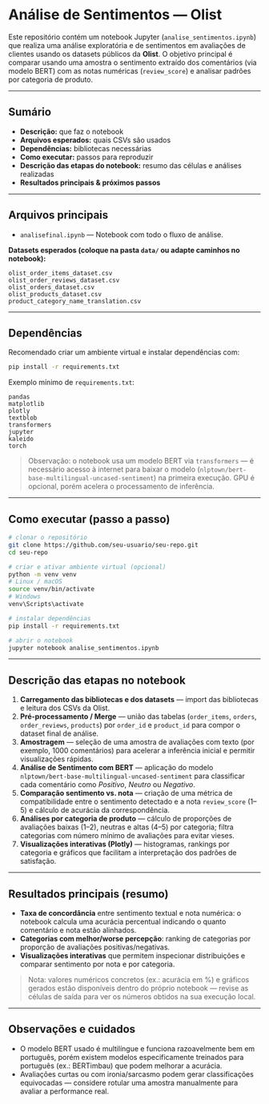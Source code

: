 # Análise de Sentimentos — Olist

Este repositório contém um notebook Jupyter (`analise_sentimentos.ipynb`) que realiza uma análise exploratória e de sentimentos em avaliações de clientes usando os datasets públicos da **Olist**. O objetivo principal é comparar usando uma amostra o sentimento extraído dos comentários (via modelo BERT) com as notas numéricas (`review_score`) e analisar padrões por categoria de produto.

---

## Sumário

* **Descrição:** que faz o notebook
* **Arquivos esperados:** quais CSVs são usados
* **Dependências:** bibliotecas necessárias
* **Como executar:** passos para reproduzir
* **Descrição das etapas do notebook:** resumo das células e análises realizadas
* **Resultados principais & próximos passos**

---

## Arquivos principais

* `analisefinal.ipynb` — Notebook com todo o fluxo de análise.

**Datasets esperados (coloque na pasta `data/` ou adapte caminhos no notebook):**

```
olist_order_items_dataset.csv
olist_order_reviews_dataset.csv
olist_orders_dataset.csv
olist_products_dataset.csv
product_category_name_translation.csv

```

---

## Dependências

Recomendado criar um ambiente virtual e instalar dependências com:

```bash
pip install -r requirements.txt
```

Exemplo mínimo de `requirements.txt`:

```
pandas
matplotlib
plotly
textblob
transformers
jupyter
kaleido
torch

```

> Observação: o notebook usa um modelo BERT via `transformers` — é necessário acesso à internet para baixar o modelo (`nlptown/bert-base-multilingual-uncased-sentiment`) na primeira execução. GPU é opcional, porém acelera o processamento de inferência.

---

## Como executar (passo a passo)

```bash
# clonar o repositório
git clone https://github.com/seu-usuario/seu-repo.git
cd seu-repo

# criar e ativar ambiente virtual (opcional)
python -m venv venv
# Linux / macOS
source venv/bin/activate
# Windows
venv\Scripts\activate

# instalar dependências
pip install -r requirements.txt

# abrir o notebook
jupyter notebook analise_sentimentos.ipynb
```

---

## Descrição das etapas no notebook

1. **Carregamento das bibliotecas e dos datasets** — import das bibliotecas e leitura dos CSVs da Olist.
2. **Pré-processamento / Merge** — união das tabelas (`order_items`, `orders`, `order_reviews`, `products`) por `order_id` e `product_id` para compor o dataset final de análise.
3. **Amostragem** — seleção de uma amostra de avaliações com texto (por exemplo, 1000 comentários) para acelerar a inferência inicial e permitir visualizações rápidas.
4. **Análise de Sentimento com BERT** — aplicação do modelo `nlptown/bert-base-multilingual-uncased-sentiment` para classificar cada comentário como *Positivo*, *Neutro* ou *Negativo*.
5. **Comparação sentimento vs. nota** — criação de uma métrica de compatibilidade entre o sentimento detectado e a nota `review_score` (1–5) e cálculo de acurácia da correspondência.
6. **Análises por categoria de produto** — cálculo de proporções de avaliações baixas (1–2), neutras e altas (4–5) por categoria; filtra categorias com número mínimo de avaliações para evitar vieses.
7. **Visualizações interativas (Plotly)** — histogramas, rankings por categoria e gráficos que facilitam a interpretação dos padrões de satisfação.

---

## Resultados principais (resumo)

* **Taxa de concordância** entre sentimento textual e nota numérica: o notebook calcula uma acurácia percentual indicando o quanto comentário e nota estão alinhados.
* **Categorias com melhor/worse percepção**: ranking de categorias por proporção de avaliações positivas/negativas.
* **Visualizações interativas** que permitem inspecionar distribuições e comparar sentimento por nota e por categoria.

> Nota: valores numéricos concretos (ex.: acurácia em %) e gráficos gerados estão disponíveis dentro do próprio notebook — revise as células de saída para ver os números obtidos na sua execução local.

---

## Observações e cuidados

* O modelo BERT usado é multilíngue e funciona razoavelmente bem em português, porém existem modelos especificamente treinados para português (ex.: BERTimbau) que podem melhorar a acurácia.
* Avaliações curtas ou com ironia/sarcasmo podem gerar classificações equivocadas — considere rotular uma amostra manualmente para avaliar a performance real.
